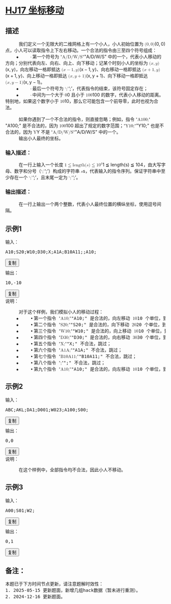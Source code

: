 # [HJ17 坐标移动](https://www.nowcoder.com/practice/119bcca3befb405fbe58abe9c532eb29?tpId=37&tags=&title=&difficulty=0&judgeStatus=0&rp=1&sourceUrl=%2Fexam%2Foj%2Fta%3FtpId%3D37)

<div data-v-202c66ab=""><div data-v-202c66ab="" class="section-box" style="margin-bottom: 32px;"><h2 data-v-202c66ab="" class="section-title">描述</h2> <div data-v-202c66ab="" class="section-content describe-table"><span class="katex"><span class="katex-mathml"><math><semantics><mrow><mspace width="1.5em"></mspace></mrow><annotation encoding="application/x-tex">\hspace{15pt}</annotation></semantics></math></span><span class="katex-html" aria-hidden="true"><span class="base"><span class="strut" style="height:0em;vertical-align:0em;"></span><span class="mspace" style="margin-right:1.5em;"></span></span></span></span>我们定义一个无限大的二维网格上有一个小人，小人初始位置为 <span class="katex"><span class="katex-mathml"><math><semantics><mrow><mo stretchy="false">(</mo><mn>0</mn><mo separator="true">,</mo><mn>0</mn><mo stretchy="false">)</mo></mrow><annotation encoding="application/x-tex">(0,0)</annotation></semantics></math></span><span class="katex-html" aria-hidden="true"><span class="base"><span class="strut" style="height:1em;vertical-align:-0.25em;"></span><span class="mopen">(</span><span class="mord">0</span><span class="mpunct">,</span><span class="mspace" style="margin-right:0.16666666666666666em;"></span><span class="mord">0</span><span class="mclose">)</span></span></span></span> 点，小人可以读取指令上下左右移动。一个合法的指令由三至四个符号组成：<br>
<span class="katex"><span class="katex-mathml"><math><semantics><mrow><mspace width="2.3000000000000003em"></mspace><mo>∙</mo><mtext> </mtext></mrow><annotation encoding="application/x-tex">\hspace{23pt}\bullet\,</annotation></semantics></math></span><span class="katex-html" aria-hidden="true"><span class="base"><span class="strut" style="height:0.44445em;vertical-align:0em;"></span><span class="mspace" style="margin-right:2.3000000000000003em;"></span><span class="mord">∙</span><span class="mspace" style="margin-right:0.16666666666666666em;"></span></span></span></span>第一个符号为 <span class="katex"><span class="katex-mathml"><math><semantics><mrow><mtext mathvariant="monospace">"A/D/W/S"</mtext></mrow><annotation encoding="application/x-tex">\texttt{"A/D/W/S"}</annotation></semantics></math></span><span class="katex-html" aria-hidden="true"><span class="base"><span class="strut" style="height:0.77777em;vertical-align:-0.08333em;"></span><span class="mord text"><span class="mord texttt">"A/D/W/S"</span></span></span></span></span> 中的一个，代表小人移动的方向；分别代表向左、向右、向上、向下移动；记某个时刻小人的坐标为 <span class="katex"><span class="katex-mathml"><math><semantics><mrow><mo stretchy="false">(</mo><mi>x</mi><mo separator="true">,</mo><mi>y</mi><mo stretchy="false">)</mo></mrow><annotation encoding="application/x-tex">(x,y)</annotation></semantics></math></span><span class="katex-html" aria-hidden="true"><span class="base"><span class="strut" style="height:1em;vertical-align:-0.25em;"></span><span class="mopen">(</span><span class="mord mathdefault">x</span><span class="mpunct">,</span><span class="mspace" style="margin-right:0.16666666666666666em;"></span><span class="mord mathdefault" style="margin-right:0.03588em;">y</span><span class="mclose">)</span></span></span></span>，向左移动一格即抵达 <span class="katex"><span class="katex-mathml"><math><semantics><mrow><mo stretchy="false">(</mo><mi>x</mi><mo>−</mo><mn>1</mn><mo separator="true">,</mo><mi>y</mi><mo stretchy="false">)</mo></mrow><annotation encoding="application/x-tex">(x-1,y)</annotation></semantics></math></span><span class="katex-html" aria-hidden="true"><span class="base"><span class="strut" style="height:1em;vertical-align:-0.25em;"></span><span class="mopen">(</span><span class="mord mathdefault">x</span><span class="mspace" style="margin-right:0.2222222222222222em;"></span><span class="mbin">−</span><span class="mspace" style="margin-right:0.2222222222222222em;"></span></span><span class="base"><span class="strut" style="height:1em;vertical-align:-0.25em;"></span><span class="mord">1</span><span class="mpunct">,</span><span class="mspace" style="margin-right:0.16666666666666666em;"></span><span class="mord mathdefault" style="margin-right:0.03588em;">y</span><span class="mclose">)</span></span></span></span>、向右移动一格即抵达 <span class="katex"><span class="katex-mathml"><math><semantics><mrow><mo stretchy="false">(</mo><mi>x</mi><mo>+</mo><mn>1</mn><mo separator="true">,</mo><mi>y</mi><mo stretchy="false">)</mo></mrow><annotation encoding="application/x-tex">(x+1,y)</annotation></semantics></math></span><span class="katex-html" aria-hidden="true"><span class="base"><span class="strut" style="height:1em;vertical-align:-0.25em;"></span><span class="mopen">(</span><span class="mord mathdefault">x</span><span class="mspace" style="margin-right:0.2222222222222222em;"></span><span class="mbin">+</span><span class="mspace" style="margin-right:0.2222222222222222em;"></span></span><span class="base"><span class="strut" style="height:1em;vertical-align:-0.25em;"></span><span class="mord">1</span><span class="mpunct">,</span><span class="mspace" style="margin-right:0.16666666666666666em;"></span><span class="mord mathdefault" style="margin-right:0.03588em;">y</span><span class="mclose">)</span></span></span></span>、向上移动一格即抵达 <span class="katex"><span class="katex-mathml"><math><semantics><mrow><mo stretchy="false">(</mo><mi>x</mi><mo separator="true">,</mo><mi>y</mi><mo>+</mo><mn>1</mn><mo stretchy="false">)</mo></mrow><annotation encoding="application/x-tex">(x,y+1)</annotation></semantics></math></span><span class="katex-html" aria-hidden="true"><span class="base"><span class="strut" style="height:1em;vertical-align:-0.25em;"></span><span class="mopen">(</span><span class="mord mathdefault">x</span><span class="mpunct">,</span><span class="mspace" style="margin-right:0.16666666666666666em;"></span><span class="mord mathdefault" style="margin-right:0.03588em;">y</span><span class="mspace" style="margin-right:0.2222222222222222em;"></span><span class="mbin">+</span><span class="mspace" style="margin-right:0.2222222222222222em;"></span></span><span class="base"><span class="strut" style="height:1em;vertical-align:-0.25em;"></span><span class="mord">1</span><span class="mclose">)</span></span></span></span>、向下移动一格即抵达 <span class="katex"><span class="katex-mathml"><math><semantics><mrow><mo stretchy="false">(</mo><mi>x</mi><mo separator="true">,</mo><mi>y</mi><mo>−</mo><mn>1</mn><mo stretchy="false">)</mo></mrow><annotation encoding="application/x-tex">(x,y-1)</annotation></semantics></math></span><span class="katex-html" aria-hidden="true"><span class="base"><span class="strut" style="height:1em;vertical-align:-0.25em;"></span><span class="mopen">(</span><span class="mord mathdefault">x</span><span class="mpunct">,</span><span class="mspace" style="margin-right:0.16666666666666666em;"></span><span class="mord mathdefault" style="margin-right:0.03588em;">y</span><span class="mspace" style="margin-right:0.2222222222222222em;"></span><span class="mbin">−</span><span class="mspace" style="margin-right:0.2222222222222222em;"></span></span><span class="base"><span class="strut" style="height:1em;vertical-align:-0.25em;"></span><span class="mord">1</span><span class="mclose">)</span></span></span></span>。<br>
<span class="katex"><span class="katex-mathml"><math><semantics><mrow><mspace width="2.3000000000000003em"></mspace><mo>∙</mo><mtext> </mtext></mrow><annotation encoding="application/x-tex">\hspace{23pt}\bullet\,</annotation></semantics></math></span><span class="katex-html" aria-hidden="true"><span class="base"><span class="strut" style="height:0.44445em;vertical-align:0em;"></span><span class="mspace" style="margin-right:2.3000000000000003em;"></span><span class="mord">∙</span><span class="mspace" style="margin-right:0.16666666666666666em;"></span></span></span></span>最后一个符号为 <span class="katex"><span class="katex-mathml"><math><semantics><mrow><mtext mathvariant="monospace">‘;’</mtext></mrow><annotation encoding="application/x-tex">\texttt{`;'}</annotation></semantics></math></span><span class="katex-html" aria-hidden="true"><span class="base"><span class="strut" style="height:0.75em;vertical-align:-0.13889em;"></span><span class="mord text"><span class="mord texttt">‘;’</span></span></span></span></span>，代表指令的结束，该符号固定存在；<br>
<span class="katex"><span class="katex-mathml"><math><semantics><mrow><mspace width="2.3000000000000003em"></mspace><mo>∙</mo><mtext> </mtext></mrow><annotation encoding="application/x-tex">\hspace{23pt}\bullet\,</annotation></semantics></math></span><span class="katex-html" aria-hidden="true"><span class="base"><span class="strut" style="height:0.44445em;vertical-align:0em;"></span><span class="mspace" style="margin-right:2.3000000000000003em;"></span><span class="mord">∙</span><span class="mspace" style="margin-right:0.16666666666666666em;"></span></span></span></span>中间为一个大于 <span class="katex"><span class="katex-mathml"><math><semantics><mrow><mn>0</mn></mrow><annotation encoding="application/x-tex">0</annotation></semantics></math></span><span class="katex-html" aria-hidden="true"><span class="base"><span class="strut" style="height:0.64444em;vertical-align:0em;"></span><span class="mord">0</span></span></span></span> 且小于 <span class="katex"><span class="katex-mathml"><math><semantics><mrow><mn>100</mn></mrow><annotation encoding="application/x-tex">100</annotation></semantics></math></span><span class="katex-html" aria-hidden="true"><span class="base"><span class="strut" style="height:0.64444em;vertical-align:0em;"></span><span class="mord">1</span><span class="mord">0</span><span class="mord">0</span></span></span></span> 的数字，代表小人移动的距离。特别地，如果这个数字小于 <span class="katex"><span class="katex-mathml"><math><semantics><mrow><mn>10</mn></mrow><annotation encoding="application/x-tex">10</annotation></semantics></math></span><span class="katex-html" aria-hidden="true"><span class="base"><span class="strut" style="height:0.64444em;vertical-align:0em;"></span><span class="mord">1</span><span class="mord">0</span></span></span></span>，那么它可能包含一个前导零，此时也视为合法。<br>
<br>
<span class="katex"><span class="katex-mathml"><math><semantics><mrow><mspace width="1.5em"></mspace></mrow><annotation encoding="application/x-tex">\hspace{15pt}</annotation></semantics></math></span><span class="katex-html" aria-hidden="true"><span class="base"><span class="strut" style="height:0em;vertical-align:0em;"></span><span class="mspace" style="margin-right:1.5em;"></span></span></span></span>如果你遇到了一个不合法的指令，则直接忽略；例如，指令 <span class="katex"><span class="katex-mathml"><math><semantics><mrow><mtext mathvariant="monospace">"A100;"</mtext></mrow><annotation encoding="application/x-tex">\texttt{"A100;"}</annotation></semantics></math></span><span class="katex-html" aria-hidden="true"><span class="base"><span class="strut" style="height:0.75em;vertical-align:-0.13889em;"></span><span class="mord text"><span class="mord texttt">"A100;"</span></span></span></span></span> 是不合法的，因为 <span class="katex"><span class="katex-mathml"><math><semantics><mrow><mn>100</mn></mrow><annotation encoding="application/x-tex">100</annotation></semantics></math></span><span class="katex-html" aria-hidden="true"><span class="base"><span class="strut" style="height:0.64444em;vertical-align:0em;"></span><span class="mord">1</span><span class="mord">0</span><span class="mord">0</span></span></span></span> 超出了规定的数字范围；<span class="katex"><span class="katex-mathml"><math><semantics><mrow><mtext mathvariant="monospace">"Y10;"</mtext></mrow><annotation encoding="application/x-tex">\texttt{"Y10;"}</annotation></semantics></math></span><span class="katex-html" aria-hidden="true"><span class="base"><span class="strut" style="height:0.75em;vertical-align:-0.13889em;"></span><span class="mord text"><span class="mord texttt">"Y10;"</span></span></span></span></span> 也是不合法的，因为 <span class="katex"><span class="katex-mathml"><math><semantics><mrow><mtext mathvariant="monospace">Y</mtext></mrow><annotation encoding="application/x-tex">\texttt{Y}</annotation></semantics></math></span><span class="katex-html" aria-hidden="true"><span class="base"><span class="strut" style="height:0.61111em;vertical-align:0em;"></span><span class="mord text"><span class="mord texttt">Y</span></span></span></span></span> 不是 <span class="katex"><span class="katex-mathml"><math><semantics><mrow><mtext mathvariant="monospace">"A/D/W/S"</mtext></mrow><annotation encoding="application/x-tex">\texttt{"A/D/W/S"}</annotation></semantics></math></span><span class="katex-html" aria-hidden="true"><span class="base"><span class="strut" style="height:0.77777em;vertical-align:-0.08333em;"></span><span class="mord text"><span class="mord texttt">"A/D/W/S"</span></span></span></span></span> 中的一个。<br>
<span class="katex"><span class="katex-mathml"><math><semantics><mrow><mspace width="1.5em"></mspace></mrow><annotation encoding="application/x-tex">\hspace{15pt}</annotation></semantics></math></span><span class="katex-html" aria-hidden="true"><span class="base"><span class="strut" style="height:0em;vertical-align:0em;"></span><span class="mspace" style="margin-right:1.5em;"></span></span></span></span>输出小人最终的坐标。</div> <h3 data-v-202c66ab="" class="section-sub-title">输入描述：</h3> <div data-v-202c66ab="" class="section-content"><span class="katex"><span class="katex-mathml"><math><semantics><mrow><mspace width="1.5em"></mspace></mrow><annotation encoding="application/x-tex">\hspace{15pt}</annotation></semantics></math></span><span class="katex-html" aria-hidden="true"><span class="base"><span class="strut" style="height:0em;vertical-align:0em;"></span><span class="mspace" style="margin-right:1.5em;"></span></span></span></span>在一行上输入一个长度 <span class="katex"><span class="katex-mathml"><math><semantics><mrow><mn>1</mn><mo>≦</mo><mrow><mi mathvariant="normal">l</mi><mi mathvariant="normal">e</mi><mi mathvariant="normal">n</mi><mi mathvariant="normal">g</mi><mi mathvariant="normal">t</mi><mi mathvariant="normal">h</mi></mrow><mo stretchy="false">(</mo><mi>s</mi><mo stretchy="false">)</mo><mo>≦</mo><mn>1</mn><msup><mn>0</mn><mn>4</mn></msup></mrow><annotation encoding="application/x-tex">1 \leqq {\rm length}(s) \leqq 10^4</annotation></semantics></math></span><span class="katex-html" aria-hidden="true"><span class="base"><span class="strut" style="height:1.01166em;vertical-align:-0.25583em;"></span><span class="mord">1</span><span class="mspace" style="margin-right:0.2777777777777778em;"></span><span class="mrel amsrm">≦</span><span class="mspace" style="margin-right:0.2777777777777778em;"></span></span><span class="base"><span class="strut" style="height:1.01166em;vertical-align:-0.25583em;"></span><span class="mord"><span class="mord"><span class="mord mathrm">l</span><span class="mord mathrm">e</span><span class="mord mathrm">n</span><span class="mord mathrm" style="margin-right:0.01389em;">g</span><span class="mord mathrm">t</span><span class="mord mathrm">h</span></span></span><span class="mopen">(</span><span class="mord mathdefault">s</span><span class="mclose">)</span><span class="mspace" style="margin-right:0.2777777777777778em;"></span><span class="mrel amsrm">≦</span><span class="mspace" style="margin-right:0.2777777777777778em;"></span></span><span class="base"><span class="strut" style="height:0.8141079999999999em;vertical-align:0em;"></span><span class="mord">1</span><span class="mord"><span class="mord">0</span><span class="msupsub"><span class="vlist-t"><span class="vlist-r"><span class="vlist" style="height:0.8141079999999999em;"><span style="top:-3.063em;margin-right:0.05em;"><span class="pstrut" style="height:2.7em;"></span><span class="sizing reset-size6 size3 mtight"><span class="mord mtight">4</span></span></span></span></span></span></span></span></span></span></span>，由大写字母、数字和分号（<span class="katex"><span class="katex-mathml"><math><semantics><mrow><mtext mathvariant="monospace">‘;’</mtext></mrow><annotation encoding="application/x-tex">\texttt{`;'}</annotation></semantics></math></span><span class="katex-html" aria-hidden="true"><span class="base"><span class="strut" style="height:0.75em;vertical-align:-0.13889em;"></span><span class="mord text"><span class="mord texttt">‘;’</span></span></span></span></span>）构成的字符串 <span class="katex"><span class="katex-mathml"><math><semantics><mrow><mi>s</mi></mrow><annotation encoding="application/x-tex">s</annotation></semantics></math></span><span class="katex-html" aria-hidden="true"><span class="base"><span class="strut" style="height:0.43056em;vertical-align:0em;"></span><span class="mord mathdefault">s</span></span></span></span>，代表输入的指令序列。保证字符串中至少存在一个 <span class="katex"><span class="katex-mathml"><math><semantics><mrow><mtext mathvariant="monospace">‘;’</mtext></mrow><annotation encoding="application/x-tex">\texttt{`;'}</annotation></semantics></math></span><span class="katex-html" aria-hidden="true"><span class="base"><span class="strut" style="height:0.75em;vertical-align:-0.13889em;"></span><span class="mord text"><span class="mord texttt">‘;’</span></span></span></span></span>，且末尾一定为 <span class="katex"><span class="katex-mathml"><math><semantics><mrow><mtext mathvariant="monospace">‘;’</mtext></mrow><annotation encoding="application/x-tex">\texttt{`;'}</annotation></semantics></math></span><span class="katex-html" aria-hidden="true"><span class="base"><span class="strut" style="height:0.75em;vertical-align:-0.13889em;"></span><span class="mord text"><span class="mord texttt">‘;’</span></span></span></span></span>。</div> <h3 data-v-202c66ab="" class="section-sub-title">输出描述：</h3> <div data-v-202c66ab="" class="section-content"><span class="katex"><span class="katex-mathml"><math><semantics><mrow><mspace width="1.5em"></mspace></mrow><annotation encoding="application/x-tex">\hspace{15pt}</annotation></semantics></math></span><span class="katex-html" aria-hidden="true"><span class="base"><span class="strut" style="height:0em;vertical-align:0em;"></span><span class="mspace" style="margin-right:1.5em;"></span></span></span></span>在一行上输出一个两个整数，代表小人最终位置的横纵坐标，使用逗号间隔。</div></div> <div data-v-202c66ab="" class="section-box"><h2 data-v-202c66ab="" class="section-title">示例1</h2> <div data-v-202c66ab="" class="question-sample section-content"><div data-v-202c66ab="" class="sample-item flex-row"><span data-v-202c66ab="" class="flex-none acm">输入：</span> <pre data-v-202c66ab="">A10;S20;W10;D30;X;A1A;B10A11;;A10;</pre> <button data-v-202c66ab="" class="btn-copy flex-none">复制</button></div> <div data-v-202c66ab="" class="sample-item flex-between" style="margin-top: 8px;"><span data-v-202c66ab="" class="flex-none acm">输出：</span> <pre data-v-202c66ab="">10,-10</pre> <button data-v-202c66ab="" class="btn-copy flex-none">复制</button></div> <div data-v-202c66ab="" class="sample-caption section-content flex-row"><span data-v-202c66ab="" class="flex-none acm">说明：</span> <pre data-v-202c66ab=""><span class="katex"><span class="katex-mathml"><math><semantics><mrow><mspace width="1.5em"></mspace></mrow><annotation encoding="application/x-tex">\hspace{15pt}</annotation></semantics></math></span><span class="katex-html" aria-hidden="true"><span class="base"><span class="strut" style="height:0em;vertical-align:0em;"></span><span class="mspace" style="margin-right:1.5em;"></span></span></span></span>对于这个样例，我们模拟小人的移动过程：<br><span class="katex"><span class="katex-mathml"><math><semantics><mrow><mspace width="2.3000000000000003em"></mspace><mo>∙</mo><mtext> </mtext></mrow><annotation encoding="application/x-tex">\hspace{23pt}\bullet\,</annotation></semantics></math></span><span class="katex-html" aria-hidden="true"><span class="base"><span class="strut" style="height:0.44445em;vertical-align:0em;"></span><span class="mspace" style="margin-right:2.3000000000000003em;"></span><span class="mord">∙</span><span class="mspace" style="margin-right:0.16666666666666666em;"></span></span></span></span>第一个指令 <span class="katex"><span class="katex-mathml"><math><semantics><mrow><mtext mathvariant="monospace">"A10;"</mtext></mrow><annotation encoding="application/x-tex">\texttt{"A10;"}</annotation></semantics></math></span><span class="katex-html" aria-hidden="true"><span class="base"><span class="strut" style="height:0.75em;vertical-align:-0.13889em;"></span><span class="mord text"><span class="mord texttt">"A10;"</span></span></span></span></span> 是合法的，向左移动 <span class="katex"><span class="katex-mathml"><math><semantics><mrow><mn>10</mn></mrow><annotation encoding="application/x-tex">10</annotation></semantics></math></span><span class="katex-html" aria-hidden="true"><span class="base"><span class="strut" style="height:0.64444em;vertical-align:0em;"></span><span class="mord">1</span><span class="mord">0</span></span></span></span> 个单位，到达 <span class="katex"><span class="katex-mathml"><math><semantics><mrow><mo stretchy="false">(</mo><mo>−</mo><mn>10</mn><mo separator="true">,</mo><mn>0</mn><mo stretchy="false">)</mo></mrow><annotation encoding="application/x-tex">(-10,0)</annotation></semantics></math></span><span class="katex-html" aria-hidden="true"><span class="base"><span class="strut" style="height:1em;vertical-align:-0.25em;"></span><span class="mopen">(</span><span class="mord">−</span><span class="mord">1</span><span class="mord">0</span><span class="mpunct">,</span><span class="mspace" style="margin-right:0.16666666666666666em;"></span><span class="mord">0</span><span class="mclose">)</span></span></span></span> 点；<br><span class="katex"><span class="katex-mathml"><math><semantics><mrow><mspace width="2.3000000000000003em"></mspace><mo>∙</mo><mtext> </mtext></mrow><annotation encoding="application/x-tex">\hspace{23pt}\bullet\,</annotation></semantics></math></span><span class="katex-html" aria-hidden="true"><span class="base"><span class="strut" style="height:0.44445em;vertical-align:0em;"></span><span class="mspace" style="margin-right:2.3000000000000003em;"></span><span class="mord">∙</span><span class="mspace" style="margin-right:0.16666666666666666em;"></span></span></span></span>第二个指令 <span class="katex"><span class="katex-mathml"><math><semantics><mrow><mtext mathvariant="monospace">"S20;"</mtext></mrow><annotation encoding="application/x-tex">\texttt{"S20;"}</annotation></semantics></math></span><span class="katex-html" aria-hidden="true"><span class="base"><span class="strut" style="height:0.75em;vertical-align:-0.13889em;"></span><span class="mord text"><span class="mord texttt">"S20;"</span></span></span></span></span> 是合法的，向下移动 <span class="katex"><span class="katex-mathml"><math><semantics><mrow><mn>20</mn></mrow><annotation encoding="application/x-tex">20</annotation></semantics></math></span><span class="katex-html" aria-hidden="true"><span class="base"><span class="strut" style="height:0.64444em;vertical-align:0em;"></span><span class="mord">2</span><span class="mord">0</span></span></span></span> 个单位，到达 <span class="katex"><span class="katex-mathml"><math><semantics><mrow><mo stretchy="false">(</mo><mo>−</mo><mn>10</mn><mo separator="true">,</mo><mo>−</mo><mn>20</mn><mo stretchy="false">)</mo></mrow><annotation encoding="application/x-tex">(-10,-20)</annotation></semantics></math></span><span class="katex-html" aria-hidden="true"><span class="base"><span class="strut" style="height:1em;vertical-align:-0.25em;"></span><span class="mopen">(</span><span class="mord">−</span><span class="mord">1</span><span class="mord">0</span><span class="mpunct">,</span><span class="mspace" style="margin-right:0.16666666666666666em;"></span><span class="mord">−</span><span class="mord">2</span><span class="mord">0</span><span class="mclose">)</span></span></span></span> 点；<br><span class="katex"><span class="katex-mathml"><math><semantics><mrow><mspace width="2.3000000000000003em"></mspace><mo>∙</mo><mtext> </mtext></mrow><annotation encoding="application/x-tex">\hspace{23pt}\bullet\,</annotation></semantics></math></span><span class="katex-html" aria-hidden="true"><span class="base"><span class="strut" style="height:0.44445em;vertical-align:0em;"></span><span class="mspace" style="margin-right:2.3000000000000003em;"></span><span class="mord">∙</span><span class="mspace" style="margin-right:0.16666666666666666em;"></span></span></span></span>第三个指令 <span class="katex"><span class="katex-mathml"><math><semantics><mrow><mtext mathvariant="monospace">"W10;"</mtext></mrow><annotation encoding="application/x-tex">\texttt{"W10;"}</annotation></semantics></math></span><span class="katex-html" aria-hidden="true"><span class="base"><span class="strut" style="height:0.75em;vertical-align:-0.13889em;"></span><span class="mord text"><span class="mord texttt">"W10;"</span></span></span></span></span> 是合法的，向上移动 <span class="katex"><span class="katex-mathml"><math><semantics><mrow><mn>10</mn></mrow><annotation encoding="application/x-tex">10</annotation></semantics></math></span><span class="katex-html" aria-hidden="true"><span class="base"><span class="strut" style="height:0.64444em;vertical-align:0em;"></span><span class="mord">1</span><span class="mord">0</span></span></span></span> 个单位，到达 <span class="katex"><span class="katex-mathml"><math><semantics><mrow><mo stretchy="false">(</mo><mo>−</mo><mn>10</mn><mo separator="true">,</mo><mo>−</mo><mn>10</mn><mo stretchy="false">)</mo></mrow><annotation encoding="application/x-tex">(-10,-10)</annotation></semantics></math></span><span class="katex-html" aria-hidden="true"><span class="base"><span class="strut" style="height:1em;vertical-align:-0.25em;"></span><span class="mopen">(</span><span class="mord">−</span><span class="mord">1</span><span class="mord">0</span><span class="mpunct">,</span><span class="mspace" style="margin-right:0.16666666666666666em;"></span><span class="mord">−</span><span class="mord">1</span><span class="mord">0</span><span class="mclose">)</span></span></span></span> 点；<br><span class="katex"><span class="katex-mathml"><math><semantics><mrow><mspace width="2.3000000000000003em"></mspace><mo>∙</mo><mtext> </mtext></mrow><annotation encoding="application/x-tex">\hspace{23pt}\bullet\,</annotation></semantics></math></span><span class="katex-html" aria-hidden="true"><span class="base"><span class="strut" style="height:0.44445em;vertical-align:0em;"></span><span class="mspace" style="margin-right:2.3000000000000003em;"></span><span class="mord">∙</span><span class="mspace" style="margin-right:0.16666666666666666em;"></span></span></span></span>第四个指令 <span class="katex"><span class="katex-mathml"><math><semantics><mrow><mtext mathvariant="monospace">"D30;"</mtext></mrow><annotation encoding="application/x-tex">\texttt{"D30;"}</annotation></semantics></math></span><span class="katex-html" aria-hidden="true"><span class="base"><span class="strut" style="height:0.75em;vertical-align:-0.13889em;"></span><span class="mord text"><span class="mord texttt">"D30;"</span></span></span></span></span> 是合法的，向右移动 <span class="katex"><span class="katex-mathml"><math><semantics><mrow><mn>30</mn></mrow><annotation encoding="application/x-tex">30</annotation></semantics></math></span><span class="katex-html" aria-hidden="true"><span class="base"><span class="strut" style="height:0.64444em;vertical-align:0em;"></span><span class="mord">3</span><span class="mord">0</span></span></span></span> 个单位，到达 <span class="katex"><span class="katex-mathml"><math><semantics><mrow><mo stretchy="false">(</mo><mn>20</mn><mo separator="true">,</mo><mo>−</mo><mn>10</mn><mo stretchy="false">)</mo></mrow><annotation encoding="application/x-tex">(20,-10)</annotation></semantics></math></span><span class="katex-html" aria-hidden="true"><span class="base"><span class="strut" style="height:1em;vertical-align:-0.25em;"></span><span class="mopen">(</span><span class="mord">2</span><span class="mord">0</span><span class="mpunct">,</span><span class="mspace" style="margin-right:0.16666666666666666em;"></span><span class="mord">−</span><span class="mord">1</span><span class="mord">0</span><span class="mclose">)</span></span></span></span> 点；<br><span class="katex"><span class="katex-mathml"><math><semantics><mrow><mspace width="2.3000000000000003em"></mspace><mo>∙</mo><mtext> </mtext></mrow><annotation encoding="application/x-tex">\hspace{23pt}\bullet\,</annotation></semantics></math></span><span class="katex-html" aria-hidden="true"><span class="base"><span class="strut" style="height:0.44445em;vertical-align:0em;"></span><span class="mspace" style="margin-right:2.3000000000000003em;"></span><span class="mord">∙</span><span class="mspace" style="margin-right:0.16666666666666666em;"></span></span></span></span>第五个指令 <span class="katex"><span class="katex-mathml"><math><semantics><mrow><mtext mathvariant="monospace">"X;"</mtext></mrow><annotation encoding="application/x-tex">\texttt{"X;"}</annotation></semantics></math></span><span class="katex-html" aria-hidden="true"><span class="base"><span class="strut" style="height:0.75em;vertical-align:-0.13889em;"></span><span class="mord text"><span class="mord texttt">"X;"</span></span></span></span></span> 不合法，跳过；<br><span class="katex"><span class="katex-mathml"><math><semantics><mrow><mspace width="2.3000000000000003em"></mspace><mo>∙</mo><mtext> </mtext></mrow><annotation encoding="application/x-tex">\hspace{23pt}\bullet\,</annotation></semantics></math></span><span class="katex-html" aria-hidden="true"><span class="base"><span class="strut" style="height:0.44445em;vertical-align:0em;"></span><span class="mspace" style="margin-right:2.3000000000000003em;"></span><span class="mord">∙</span><span class="mspace" style="margin-right:0.16666666666666666em;"></span></span></span></span>第六个指令 <span class="katex"><span class="katex-mathml"><math><semantics><mrow><mtext mathvariant="monospace">"A1A;"</mtext></mrow><annotation encoding="application/x-tex">\texttt{"A1A;"}</annotation></semantics></math></span><span class="katex-html" aria-hidden="true"><span class="base"><span class="strut" style="height:0.75em;vertical-align:-0.13889em;"></span><span class="mord text"><span class="mord texttt">"A1A;"</span></span></span></span></span> 不合法，跳过；<br><span class="katex"><span class="katex-mathml"><math><semantics><mrow><mspace width="2.3000000000000003em"></mspace><mo>∙</mo><mtext> </mtext></mrow><annotation encoding="application/x-tex">\hspace{23pt}\bullet\,</annotation></semantics></math></span><span class="katex-html" aria-hidden="true"><span class="base"><span class="strut" style="height:0.44445em;vertical-align:0em;"></span><span class="mspace" style="margin-right:2.3000000000000003em;"></span><span class="mord">∙</span><span class="mspace" style="margin-right:0.16666666666666666em;"></span></span></span></span>第七个指令 <span class="katex"><span class="katex-mathml"><math><semantics><mrow><mtext mathvariant="monospace">"B10A11;"</mtext></mrow><annotation encoding="application/x-tex">\texttt{"B10A11;"}</annotation></semantics></math></span><span class="katex-html" aria-hidden="true"><span class="base"><span class="strut" style="height:0.75em;vertical-align:-0.13889em;"></span><span class="mord text"><span class="mord texttt">"B10A11;"</span></span></span></span></span> 不合法，跳过；<br><span class="katex"><span class="katex-mathml"><math><semantics><mrow><mspace width="2.3000000000000003em"></mspace><mo>∙</mo><mtext> </mtext></mrow><annotation encoding="application/x-tex">\hspace{23pt}\bullet\,</annotation></semantics></math></span><span class="katex-html" aria-hidden="true"><span class="base"><span class="strut" style="height:0.44445em;vertical-align:0em;"></span><span class="mspace" style="margin-right:2.3000000000000003em;"></span><span class="mord">∙</span><span class="mspace" style="margin-right:0.16666666666666666em;"></span></span></span></span>第八个指令 <span class="katex"><span class="katex-mathml"><math><semantics><mrow><mtext mathvariant="monospace">";"</mtext></mrow><annotation encoding="application/x-tex">\texttt{";"}</annotation></semantics></math></span><span class="katex-html" aria-hidden="true"><span class="base"><span class="strut" style="height:0.75em;vertical-align:-0.13889em;"></span><span class="mord text"><span class="mord texttt">";"</span></span></span></span></span> 不合法，跳过；<br><span class="katex"><span class="katex-mathml"><math><semantics><mrow><mspace width="2.3000000000000003em"></mspace><mo>∙</mo><mtext> </mtext></mrow><annotation encoding="application/x-tex">\hspace{23pt}\bullet\,</annotation></semantics></math></span><span class="katex-html" aria-hidden="true"><span class="base"><span class="strut" style="height:0.44445em;vertical-align:0em;"></span><span class="mspace" style="margin-right:2.3000000000000003em;"></span><span class="mord">∙</span><span class="mspace" style="margin-right:0.16666666666666666em;"></span></span></span></span>第九个指令 <span class="katex"><span class="katex-mathml"><math><semantics><mrow><mtext mathvariant="monospace">"A10;"</mtext></mrow><annotation encoding="application/x-tex">\texttt{"A10;"}</annotation></semantics></math></span><span class="katex-html" aria-hidden="true"><span class="base"><span class="strut" style="height:0.75em;vertical-align:-0.13889em;"></span><span class="mord text"><span class="mord texttt">"A10;"</span></span></span></span></span> 是合法的，向左移动 <span class="katex"><span class="katex-mathml"><math><semantics><mrow><mn>10</mn></mrow><annotation encoding="application/x-tex">10</annotation></semantics></math></span><span class="katex-html" aria-hidden="true"><span class="base"><span class="strut" style="height:0.64444em;vertical-align:0em;"></span><span class="mord">1</span><span class="mord">0</span></span></span></span> 个单位，到达 <span class="katex"><span class="katex-mathml"><math><semantics><mrow><mo stretchy="false">(</mo><mn>10</mn><mo separator="true">,</mo><mo>−</mo><mn>10</mn><mo stretchy="false">)</mo></mrow><annotation encoding="application/x-tex">(10,-10)</annotation></semantics></math></span><span class="katex-html" aria-hidden="true"><span class="base"><span class="strut" style="height:1em;vertical-align:-0.25em;"></span><span class="mopen">(</span><span class="mord">1</span><span class="mord">0</span><span class="mpunct">,</span><span class="mspace" style="margin-right:0.16666666666666666em;"></span><span class="mord">−</span><span class="mord">1</span><span class="mord">0</span><span class="mclose">)</span></span></span></span> 点。</pre></div></div></div><div data-v-202c66ab="" class="section-box"><h2 data-v-202c66ab="" class="section-title">示例2</h2> <div data-v-202c66ab="" class="question-sample section-content"><div data-v-202c66ab="" class="sample-item flex-row"><span data-v-202c66ab="" class="flex-none acm">输入：</span> <pre data-v-202c66ab="">ABC;AKL;DA1;D001;W023;A100;S00;</pre> <button data-v-202c66ab="" class="btn-copy flex-none">复制</button></div> <div data-v-202c66ab="" class="sample-item flex-between" style="margin-top: 8px;"><span data-v-202c66ab="" class="flex-none acm">输出：</span> <pre data-v-202c66ab="">0,0</pre> <button data-v-202c66ab="" class="btn-copy flex-none">复制</button></div> <div data-v-202c66ab="" class="sample-caption section-content flex-row"><span data-v-202c66ab="" class="flex-none acm">说明：</span> <pre data-v-202c66ab=""><span class="katex"><span class="katex-mathml"><math><semantics><mrow><mspace width="1.5em"></mspace></mrow><annotation encoding="application/x-tex">\hspace{15pt}</annotation></semantics></math></span><span class="katex-html" aria-hidden="true"><span class="base"><span class="strut" style="height:0em;vertical-align:0em;"></span><span class="mspace" style="margin-right:1.5em;"></span></span></span></span>在这个样例中，全部指令均不合法，因此小人不移动。</pre></div></div></div><div data-v-202c66ab="" class="section-box"><h2 data-v-202c66ab="" class="section-title">示例3</h2> <div data-v-202c66ab="" class="question-sample section-content"><div data-v-202c66ab="" class="sample-item flex-row"><span data-v-202c66ab="" class="flex-none acm">输入：</span> <pre data-v-202c66ab="">A00;S01;W2;</pre> <button data-v-202c66ab="" class="btn-copy flex-none">复制</button></div> <div data-v-202c66ab="" class="sample-item flex-between" style="margin-top: 8px;"><span data-v-202c66ab="" class="flex-none acm">输出：</span> <pre data-v-202c66ab="">0,1</pre> <button data-v-202c66ab="" class="btn-copy flex-none">复制</button></div> <!----></div></div> <div data-v-202c66ab="" class="section-box"><h2 data-v-202c66ab="" class="section-title">备注：</h2> <pre data-v-202c66ab="" class="section-content question-note">本题已于下方时间节点更新，请注意题解时效性：<br>1. 2025-05-15 更新题面，新增几组hack数据（暂未进行重测）。<br>2. 2024-12-16 更新题面。</pre></div> <!----></div>
